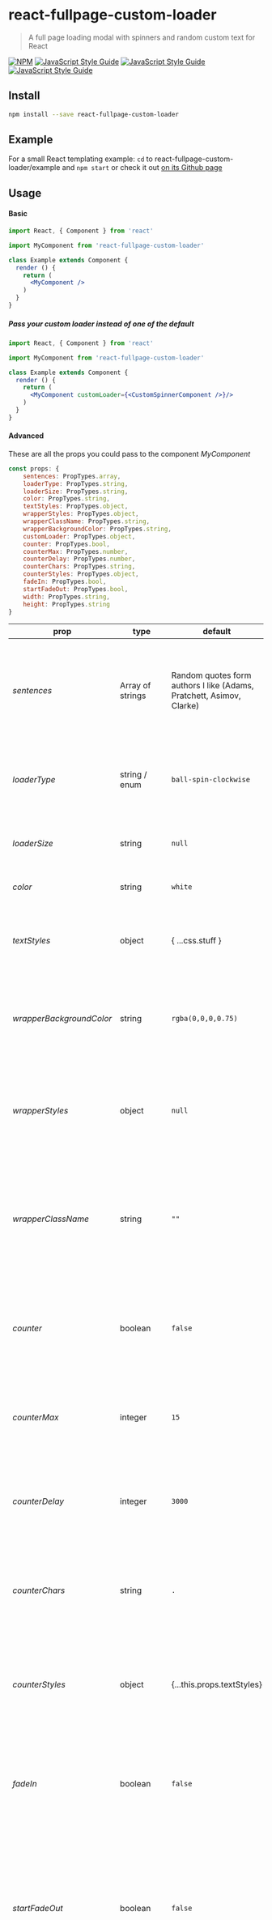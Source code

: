 # react-fullpage-custom-loader

> A full page loading modal with spinners and random custom text for React

[![NPM](https://img.shields.io/npm/v/react-fullpage-custom-loader.svg)](https://www.npmjs.com/package/react-fullpage-custom-loader) [![JavaScript Style Guide](https://img.shields.io/badge/code_style-standard-brightgreen.svg)](https://standardjs.com) [![JavaScript Style Guide](	https://img.shields.io/npm/l/react-fullpage-custom-loader.svg)](https://opensource.org/licenses/MIT) [![JavaScript Style Guide](https://img.shields.io/github/commit-activity/y/regrunge/react-fullpage-custom-loader.svg)](https://github.com/regrunge/react-fullpage-custom-loader)

## Install

```bash
npm install --save react-fullpage-custom-loader
```

## Example 
For a small React templating example: `cd` to react-fullpage-custom-loader/example and `npm start` or check it out [on its Github page](https://regrunge.github.io/react-fullpage-custom-loader/)

## Usage

#### Basic

```jsx
import React, { Component } from 'react'

import MyComponent from 'react-fullpage-custom-loader'

class Example extends Component {
  render () {
    return (
      <MyComponent />
    )
  }
}
```
##### Pass your custom loader instead of one of the default
```jsx
import React, { Component } from 'react'

import MyComponent from 'react-fullpage-custom-loader'

class Example extends Component {
  render () {
    return (
      <MyComponent customLoader={<CustomSpinnerComponent />}/>
    )
  }
}
```

#### Advanced

These are all the props you could pass to the component *MyComponent*
```jsx
const props: {
    sentences: PropTypes.array,
    loaderType: PropTypes.string,
    loaderSize: PropTypes.string,
    color: PropTypes.string,
    textStyles: PropTypes.object,
    wrapperStyles: PropTypes.object,
    wrapperClassName: PropTypes.string,
    wrapperBackgroundColor: PropTypes.string,
    customLoader: PropTypes.object,
    counter: PropTypes.bool,
    counterMax: PropTypes.number,
    counterDelay: PropTypes.number,
    counterChars: PropTypes.string,
    counterStyles: PropTypes.object,
    fadeIn: PropTypes.bool,
    startFadeOut: PropTypes.bool,
    width: PropTypes.string,
    height: PropTypes.string
}
```

| prop | type | default | description | example |
|---|---|---|---|---|
| *sentences*              | Array of strings  | Random quotes form authors I like (Adams, Pratchett, Asimov, Clarke)  | You can set as many sentences you like and thanks to CSS display: preline you could insert line breaks with `\n` | `['One sentence', 'One with a \n linebreak', '"Quoting an " - author']`|
| *loaderType*             | string / enum | `ball-spin-clockwise` | A string representing one of the 52 possible animations (see list below) | `timer` |
| *loaderSize*             | string | `null` | There are 3 possible sizes: `small`, `big` and `null` for normal | `big` |
| *color*                  | string | `white` | Any valid CSS color string | `rgba(0, 0, 0, 0.75)` |
| *textStyles*             | object | { ...css.stuff } | Use it to override the main text properties. Accepts any React CSS style object | `{ color: 'red', fontSize: '3em' }`|
| *wrapperBackgroundColor* | string | `rgba(0,0,0,0.75)` | Any valid CSS for property `background` will work, even gradients and RGBA | `black` |
| *wrapperStyles* | object | `null` | Any valid CSS property will work, used when you want to add other CSS properties beside `background` | `{ border: '3em solid red' }` |
| *wrapperClassName* | string | `""` | A string with the name of your CSS class. This is handful if you want an external stylesheet file to style the wrapper. | `my-custom-page-loader` |
| *counter*                | boolean | `false` | You can show a counter that is either a number representing the cycles or a series of characters | `true` |
| *counterMax*             | integer | `15` | The maximum number of cycles to stop randomizing sentences | `15` |
| *counterDelay*           | integer | `3000` | The number of milliseconds before a new cycle will throw a random to show a new sentence | `1000` |
| *counterChars*           | string | `.` | A series of characters to be shown in the counter zone adding one every cycle | 😅 |
| *counterStyles*          | object | {...this.props.textStyles} | Use it to override the counter text properties. Accepts any React CSS style object and default to the above textStyles | `{ color: 'red', fontSize: '3em' }` |
| *fadeIn*                 | boolean | `false` | If set to `true`, the loader is shown with a fade in effect on opacity (300ms ease-out) | `true` |
| *startFadeOut*           | boolean | `false` | When this is set to `true` the entire loader will start to fade out on opacity (300ms ease-in), but even if faded you must destroy the component yourself | `true` |
| *customLoader*    | `Object` / React component | `null` |  You could pass a component to be shown INSTEAD of one the loaders | `customLoader={<CustomLoader />}` |
| *width* | string | null | a custom width for the background | '500px' or '100%' |
| *height* | string | null | a custom height for the background | '500px' or '100%' |

#### Notes:

When you choose a Spinner we lazy-load only that component (a functional React component importing a small css file) and we pass your styles to it. You could use this components stand alone, you will only need the right CSS file and the right amount of `<DIV />` elements to include (I know, a bit confusing, make sense if you look at the original spinners demo HTML) 

#### Fading out the component before unmount
For performance issues you should create and destroy this component (for instance at `render()` time) such as:
```jsx 
render () {
    return (
        {this.state.showLoader && <MyComponent {...options} />}
    )
}
```

In React terms this means that you take the element away from the DOM and you won't have time to start our nice fade out animation.
If you want to fade out your component you will need a bit of a workaround, something on the lines of:
```jsx
    fadeAndCloseLoader = () => {
        this.setState({startFadeOut: true}))
        setTimeout(() => {
          this.setState({showLoader: false, startFadeOut: false})
        }, 300)
    }
    
    render () {
        return (
            {this.state.showLoader && <MyComponent 
                {...options} 
                startFadeOut={this.state.startFadeOut}/>
            }
        )
    }
```

In this example the method `fadeAndCloseLoader()` sends the startFadeOut prop first, the 300 milliseconds later destroys the Component. Note that in the same timeout call we reset startFadeOut to false to hide the CSS `.hidden` class in case you wanted to reopen the loader.

All animations are 100% CSS.

#### All the spinners in the world
A demo of all (100% CSS) spinners can be found at [Load Awesome](http://github.danielcardoso.net/load-awesome/animations.html), just note that I couldn't make `Cog` to work and it is therefore not included.

Here is a useful copy/paste list (note the typo `fussion` has been kept for too many reasons I do not have the time to explain here, my most sincere apologies):
- ball-8bits
- ball-atom
- ball-beat
- ball-circus
- ball-climbing-dot
- ball-clip-rotate
- ball-clip-rotate-multiple
- ball-clip-rotate-pulse
- ball-elastic-dots
- ball-fall
- ball-fussion
- ball-grid-beat
- ball-grid-pulse
- ball-newton-cradle
- ball-pulse
- ball-pulse-rise
- ball-pulse-sync
- ball-rotate
- ball-running-dots
- ball-scale
- ball-scale-multiple
- ball-scale-pulse
- ball-scale-ripple
- ball-scale-ripple-multiple
- ball-spin
- ball-spin-clockwise
- ball-spin-clockwise-fade
- ball-spin-clockwise-fade-rotating
- ball-spin-fade
- ball-spin-fade-rotating
- ball-spin-rotate
- ball-square-clockwise-spin
- ball-square-spin
- ball-triangle-path
- ball-zig-zag
- ball-zig-zag-deflect
- [- cog -] `This doesn't work, don't use it. You have been warned.`
- cube-transition
- fire
- line-scale
- line-scale-party
- line-scale-pulse-out
- line-scale-pulse-out-rapid
- line-spin-clockwise-fade
- line-spin-clockwise-fade-rotating
- line-spin-fade
- line-spin-fade-rotating
- pacman
- square-jelly-box
- square-loader
- square-spin
- timer
- triangle-skew-spin

## License

MIT © [regrunge](https://github.com/regrunge)

## Acknowledgements

All Loaders CSS files are coming from [load-awesome](https://github.com/danielcardoso/load-awesome) MIT © [danielcardoso](https://github.com/danielcardoso) (I have used 52 of his 53 awesome loaders, missing only Cog that didn't display as it should)
